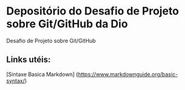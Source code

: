 # Depositório do Desafio de Projeto sobre Git/GitHub da Dio
Desafio de Projeto sobre Git/GitHub


## Links utéis:
[Sintaxe Basica Markdown] (https://www.markdownguide.org/basic-syntax/)


